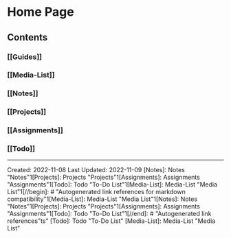 # Home Page

## Contents

### [[Guides]]

### [[Media-List]]

### [[Notes]]

### [[Projects]]

### [[Assignments]]

### [[Todo]]

---
Created: 2022-11-08
Last Updated: 2022-11-09
[Notes]: Notes "Notes"1[Projects]: Projects "Projects"1[Assignments]: Assignments "Assignments"1[Todo]: Todo "To-Do List"1[Media-List]: Media-List "Media List"1[//begin]: # "Autogenerated link references for markdown compatibility"1[Media-List]: Media-List "Media List"1[Notes]: Notes "Notes"1[Projects]: Projects "Projects"1[Assignments]: Assignments "Assignments"1[Todo]: Todo "To-Do List"1[//end]: # "Autogenerated link references"ts"
[Todo]: Todo "To-Do List"
[Media-List]: Media-List "Media List"
